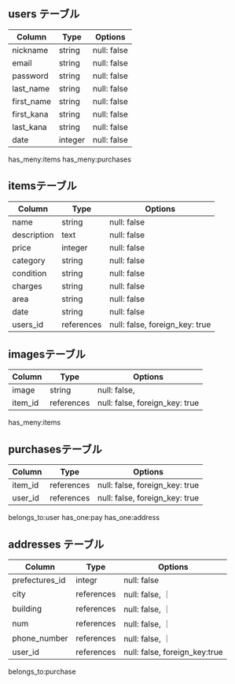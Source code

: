 
## users テーブル

| Column   | Type   | Options     |
| -------- | ------ | ----------- |
| nickname | string | null: false |
| email    | string | null: false |
| password | string | null: false |
| last_name| string | null: false |
|first_name| string | null: false |
|first_kana| string | null: false |
|last_kana | string | null: false |
| date     |integer | null: false |


has_meny:items
has_meny:purchases

## itemsテーブル

| Column    | Type   | Options     |
| ------   | ------ | ----------- 
| name     | string | null: false |
|description|text 　| null: false |
| price    | integer| null: false |
|category  | string | null: false |
|condition | string | null: false |
|charges   | string | null: false |
|area      | string | null: false |
| date     | string | null: false |
| users_id  | references | null: false, foreign_key: true |

## imagesテーブル

| Column | Type       | Options                        |
| ------ | ---------- | ------------------------------ |
|image   | string     | null: false,                   |
|item_id | references | null: false, foreign_key: true |

has_meny:items


## purchasesテーブル

| Column | Type       | Options                        |
| ------ | ---------- | ------------------------------ |
| item_id| references | null: false, foreign_key: true |
|user_id | references | null: false, foreign_key: true |

belongs_to:user
has_one:pay
has_one:address


## addresses テーブル


| Column    | Type       | Options                        |
| -------   |  ----------| ------------------------------|
|prefectures_id| integr     |null: false                     |
|city       | references | null: false,                   ｜
|building   | references | null: false,                   ｜
|num        | references | null: false,                   ｜
|phone_number|references | null: false,                   ｜
|user_id    | references | null: false, foreign_key:true  |


belongs_to:purchase